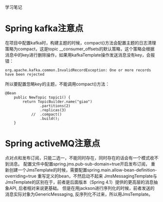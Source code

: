 学习笔记
# Spring kafka注意点
在项目中配置kafka时，构建主题的时候，compact()方法会配置主题的日志清理策略为compact，这是topic __consumer_offsets的默认策略，这个策略会根据消息中的key进行删除操作，如果用kafkaTemplate操作发送消息没有key，会报错：
```
org.apache.kafka.common.InvalidRecordException: One or more records have been rejected
```

所以要配置忽略key的主题，不能调用compact()方法：
```
@Bean
	public NewTopic topic1() {
		return TopicBuilder.name("giao")
				.partitions(2)
				.replicas(3)
            //  .compact()
				.build();
	}
```
# Spring activeMQ注意点
点对点和发布订阅，只能二选一，不能同时存在，同时存在的话会有一个模式收不到消息。
配置文件中配置spring.jms.pub-sub-domain=true开启发布订阅，
重新创建一个JmsTemplate的时候，需要配置spring.main.allow-bean-definition-overriding=true
重写定义的bean，不然启动不起来
JmsMessagingTemplate与JmsTemplate的区别在于，前者是后面版本（Spring 4.1）提供的更高层的消息抽象API,
后者相对来说更基础。
但是在用jackson进行序列化的时候，前者发送的消息实际对象为GenericMessaging,
反序列化不过来，所以用JmsTemplate。